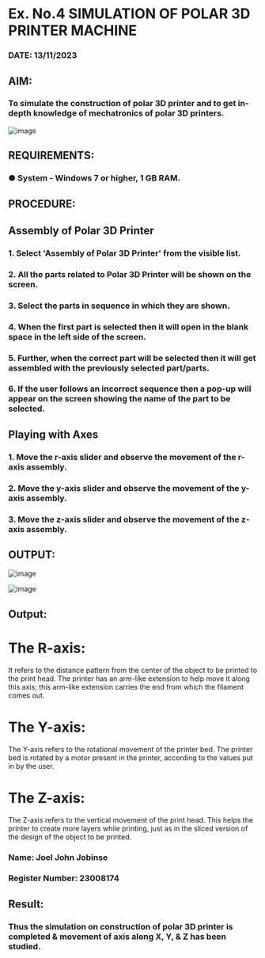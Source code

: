 # Ex. No.4 SIMULATION OF POLAR 3D PRINTER MACHINE

### DATE: 13/11/2023

## AIM:
### To simulate the construction of polar 3D printer and to get in-depth knowledge of mechatronics of polar 3D printers.

![image](https://github.com/Sellakumar1987/Ex.-No.-4---SIMULATION-OF-POLAR-3D-PRINTER-MACHINE/assets/113594316/b551f195-9877-49a2-99bb-a9efcfb3381a)

## REQUIREMENTS:
### ●	System - Windows 7 or higher, 1 GB RAM.

## PROCEDURE:

## Assembly of Polar 3D Printer
### 1.	Select 'Assembly of Polar 3D Printer' from the visible list.
### 2.	All the parts related to Polar 3D Printer will be shown on the screen.
### 3.	Select the parts in sequence in which they are shown.
### 4.	When the first part is selected then it will open in the blank space in the left side of the screen.
### 5.	Further, when the correct part will be selected then it will get assembled with the previously selected part/parts.
### 6.	If the user follows an incorrect sequence then a pop-up will appear on the screen showing the name of the part to be selected.

## Playing with Axes
### 1.	Move the r-axis slider and observe the movement of the r-axis assembly.
### 2.	Move the y-axis slider and observe the movement of the y-axis assembly.
### 3.	Move the z-axis slider and observe the movement of the z-axis assembly.

## OUTPUT:

![image](https://github.com/Sellakumar1987/Ex.-No.-4---SIMULATION-OF-POLAR-3D-PRINTER-MACHINE/assets/113594316/9e41de91-6dcc-4352-ab44-443028d3ac1a)

![image](https://github.com/Sellakumar1987/Ex.-No.-4---SIMULATION-OF-POLAR-3D-PRINTER-MACHINE/assets/113594316/88273b69-4e7d-4f42-9115-fb07ac22e4ec)

## Output:
# The R-axis:
It refers to the distance pattern from the center of the object to be printed to the print head. The printer has an arm-like extension to help move it along this axis; this arm-like extension carries the end from which the filament comes out.

# The Y-axis:
The Y-axis refers to the rotational movement of the printer bed. The printer bed is rotated by a motor present in the printer, according to the values put in by the user.

# The Z-axis:
The Z-axis refers to the vertical movement of the print head. This helps the printer to create more layers while printing, just as in the sliced version of the design of the object to be printed.


### Name: Joel John Jobinse
### Register Number: 23008174

## Result: 
### Thus the simulation on construction of polar 3D printer is completed & movement of axis along X, Y, & Z has been studied.
